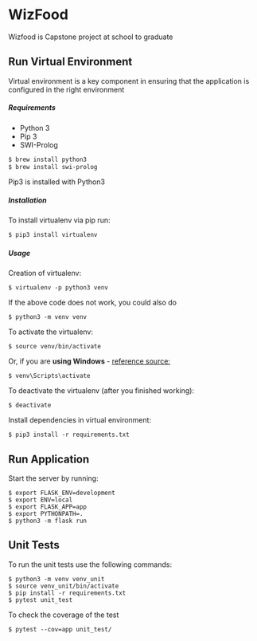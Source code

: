 # WizFood
Wizfood is Capstone project at school to graduate

## Run Virtual Environment

Virtual environment is a key component in ensuring that the application is configured in the right environment

##### Requirements
* Python 3
* Pip 3
* SWI-Prolog

```bash
$ brew install python3
$ brew install swi-prolog
```

Pip3 is installed with Python3

##### Installation
To install virtualenv via pip run:
```bash
$ pip3 install virtualenv
```

##### Usage
Creation of virtualenv:

    $ virtualenv -p python3 venv

If the above code does not work, you could also do

    $ python3 -m venv venv

To activate the virtualenv:

    $ source venv/bin/activate

Or, if you are **using Windows** - [reference source:](https://stackoverflow.com/questions/8921188/issue-with-virtualenv-cannot-activate)

    $ venv\Scripts\activate

To deactivate the virtualenv (after you finished working):

    $ deactivate

Install dependencies in virtual environment:

    $ pip3 install -r requirements.txt

## Run Application

Start the server by running:

    $ export FLASK_ENV=development
    $ export ENV=local
    $ export FLASK_APP=app
    $ export PYTHONPATH=.
    $ python3 -m flask run

## Unit Tests
To run the unit tests use the following commands:

    $ python3 -m venv venv_unit
    $ source venv_unit/bin/activate
    $ pip install -r requirements.txt
    $ pytest unit_test

To check the coverage of the test

    $ pytest --cov=app unit_test/